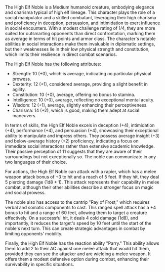 The High Elf Noble is a Medium humanoid creature, embodying elegance and charisma typical of high elf lineage. This character plays the role of a social manipulator and a skilled combatant, leveraging their high charisma and proficiency in deception, persuasion, and intimidation to exert influence in social encounters. With a modest challenge rating of 1/4, they are more suited for outsmarting opponents than direct confrontation, marking them as average in terms of hit points and armor class. The character's notable abilities in social interactions make them invaluable in diplomatic settings, but their weaknesses lie in their low physical strength and constitution, which limits their resilience in direct combat scenarios.

The High Elf Noble has the following attributes:
- Strength: 10 (+0), which is average, indicating no particular physical prowess.
- Dexterity: 12 (+1), considered average, providing a slight benefit in agility.
- Constitution: 10 (+0), average, offering no bonus to stamina.
- Intelligence: 10 (+0), average, reflecting no exceptional mental acuity.
- Wisdom: 12 (+1), average, slightly enhancing their perceptiveness.
- Charisma: 14 (+2), which is good, making them adept at social maneuvers.

In terms of skills, the High Elf Noble excels in deception (+4), intimidation (+4), performance (+4), and persuasion (+4), showcasing their exceptional ability to manipulate and impress others. They possess average insight (+3) and below-average history (+2) proficiency, indicating a focus on immediate social interactions rather than extensive academic knowledge. Their passive perception of 11 suggests that they are aware of their surroundings but not exceptionally so. The noble can communicate in any two languages of their choice.

For actions, the High Elf Noble can attack with a rapier, which has a melee weapon attack bonus of +3 to hit and a reach of 5 feet. If they hit, they deal 5 piercing damage (1d8 + 1). This attack represents their capability in melee combat, although their other abilities describe a stronger focus on magic and social prowess.

The noble also has access to the cantrip "Ray of Frost," which requires verbal and somatic components to cast. This ranged spell attack has a +4 bonus to hit and a range of 60 feet, allowing them to target a creature effectively. On a successful hit, it deals 4 cold damage (1d8), and importantly, it reduces the target's speed by 10 feet until the start of the noble's next turn. This can create strategic advantages in combat by limiting opponents' mobility.

Finally, the High Elf Noble has the reaction ability "Parry." This ability allows them to add 2 to their AC against one melee attack that would hit them, provided they can see the attacker and are wielding a melee weapon. It offers them a modest defensive option during combat, enhancing their survivability in specific situations.